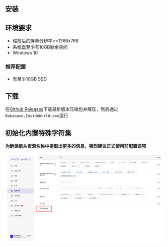 ## 安装 <!-- {docsify-ignore} -->

## 环境要求

+ 缩放后的屏幕分辨率>=1366x768
+ 系统盘至少有10GB剩余空间
+ Windows 10

### 推荐配置

+ 有至少10GB SSD

## 下载

在<a href="https://github.com/anobaka/InsideWorld/releases" target="_blank">Github Releases</a>下载最新版本压缩包并解压，然后通过`Bakabase.InsideWorld.exe`运行

## 初始化内置特殊字符集

**为确保能从资源名称中提取出更多的信息，强烈建议正式使用前配置该项**

![text](../img/installation-text.png)